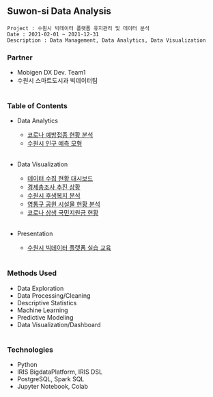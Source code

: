 ## Suwon-si Data Analysis
~~~
Project : 수원시 빅데이터 플랫폼 유지관리 및 데이터 분석
Date : 2021-02-01 ~ 2021-12-31
Description : Data Management, Data Analytics, Data Visualization 
~~~

### Partner
* Mobigen DX Dev. Team1
* 수원시 스마트도시과 빅데이터팀 </br></br>

### Table of Contents
* Data Analytics
  * [코로나 예방접종 현황 분석](https://github.com/juunho/Suwon-2021/tree/main/Data%20Analytics/1.%20%EC%BD%94%EB%A1%9C%EB%82%98%20%EC%98%88%EB%B0%A9%EC%A0%91%EC%A2%85%20%ED%98%84%ED%99%A9%20%EB%B6%84%EC%84%9D)
  * [수원시 인구 예측 모형](https://github.com/juunho/Suwon-2021/tree/main/Data%20Analytics/2.%20%EC%88%98%EC%9B%90%EC%8B%9C%20%EC%9D%B8%EA%B5%AC%20%EC%98%88%EC%B8%A1%20%EB%AA%A8%ED%98%95) </br></br>
* Data Visualization
  * [데이터 수집 현황 대시보드](https://github.com/juunho/Suwon-2021/tree/main/Data%20Visualization/1.%20%EB%8D%B0%EC%9D%B4%ED%84%B0%20%EC%88%98%EC%A7%91%20%ED%98%84%ED%99%A9%20%EB%8C%80%EC%8B%9C%EB%B3%B4%EB%93%9C)
  * [경제총조사 추진 상황](https://github.com/juunho/Suwon-2021/tree/main/Data%20Visualization/2.%20%EA%B2%BD%EC%A0%9C%EC%B4%9D%EC%A1%B0%EC%82%AC%20%EC%B6%94%EC%A7%84%20%EC%83%81%ED%99%A9)
  * [수원시 후생복지 분석](https://github.com/juunho/Suwon-2021/tree/main/Data%20Visualization/3.%20%EC%88%98%EC%9B%90%EC%8B%9C%20%ED%9B%84%EC%83%9D%EB%B3%B5%EC%A7%80%20%EB%B6%84%EC%84%9D)
  * [영통구 공원 시설물 현황 분석](https://github.com/juunho/Suwon-2021/tree/main/Data%20Visualization/4.%20%EC%98%81%ED%86%B5%EA%B5%AC%20%EA%B3%B5%EC%9B%90%20%EC%8B%9C%EC%84%A4%EB%AC%BC%20%ED%98%84%ED%99%A9%20%EB%B6%84%EC%84%9D)
  * [코로나 상생 국민지원금 현황](https://github.com/juunho/Suwon-2021/tree/main/Data%20Visualization/5.%20%EC%BD%94%EB%A1%9C%EB%82%98%20%EC%83%81%EC%83%9D%20%EA%B5%AD%EB%AF%BC%EC%A7%80%EC%9B%90%EA%B8%88%20%ED%98%84%ED%99%A9) </br></br>

* Presentation
  * [수원시 빅데이터 플랫폼 실습 교육](https://github.com/juunho/Suwon-2021/tree/main/Presentation)  </br></br>

### Methods Used
* Data Exploration
* Data Processing/Cleaning
* Descriptive Statistics
* Machine Learning
* Predictive Modeling
* Data Visualization/Dashboard </br></br>

### Technologies
* Python
* IRIS BigdataPlatform, IRIS DSL
* PostgreSQL, Spark SQL
* Jupyter Notebook, Colab 
